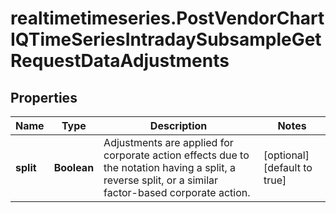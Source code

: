 # realtimetimeseries.PostVendorChartIQTimeSeriesIntradaySubsampleGetRequestDataAdjustments

## Properties

Name | Type | Description | Notes
------------ | ------------- | ------------- | -------------
**split** | **Boolean** | Adjustments are applied for corporate action effects due to the notation having a split, a reverse split, or a similar factor-based corporate action. | [optional] [default to true]


